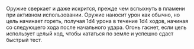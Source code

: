 Оружие сверкает и даже искрится, прежде чем вспыхнуть в пламени при активном использовании. Оружие наносит урон как обычно, но цель начинает гореть, получая 1d4 урона в течение 1d4 ходов, начиная со следующего хода после начального удара. Огонь гаснет, если цель использует целый ход, чтобы кататься по земле и успешно сдаст быстрый тест.